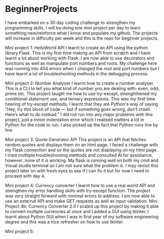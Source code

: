 # BeginnerProjects

I have embarked on a 30 day coding challenge to strengthen my programming skills. I will be doing one mini project per day to learn something new/reinforce what I know and populate my github. The projects will increase in difficulty per week and this is the repo for beginner projects.

Mini project 1: HelloWorld API
I learnt to create an API using the python library Flask. This is my first time making an API from scratch and I have learnt a lot about working with Flask. I am now able to use decorators and functions as well as manipulate port numbers and roots. My challenge here was running into 404 errors when I changed the root and port numbers but I have learnt a lot of troubleshooting methods in the debugging process.

Mini project 2: Number Analyser
I learnt how to create a number analyser. This is a CLI to tell you what kind of number you are dealing with: even, odd, prime etc. This project taught me how to use try-except, strenghthened my conditional statement use, and ternary expressions. This was my first time hearing of try-except methods, I learnt that they are Python's way of saying “Hey, try this block of code — but if something goes wrong, don’t crash. Here’s what to do instead.” I did not run into any major problems with this project, just a minor indentation error which I realised matters a lot in Python for the code to run. I also picked up the fact that Python runs line by line

Mini project 3: Quote Generator API
This project is an API that fetches random quotes and displays them on an html page. I faced a challenge with my Flask connection and so the quotes are not displaying on my html page. I tried mulltiple troubleshooting methods and consulted AI for assistance, however, none of it is working. My flask is running well on both my cmd and Visual studio terminal so I am not sure what the problem is. I may revisit this project later on with fresh eyes to see if I can fix it but for now I need to proceed with day 4.

Mini project 4: Currency converter
I learnt how to use a real world API and strengthen my error handling skills with try-except function. The project was very straight forward with minimal errors to address. I am now able to use an external API and make GET requests as well as input validation. 
Mini Project 4b: Currency Converter 2.0
I scaled up this project by making it able to convert multiple currencies at once and I added a GUI using tkinter. I learnt about Python GUI when I was in first year of my software engineering degree and this was a nice refresher on how to use tkinter.

Mini project 5:
